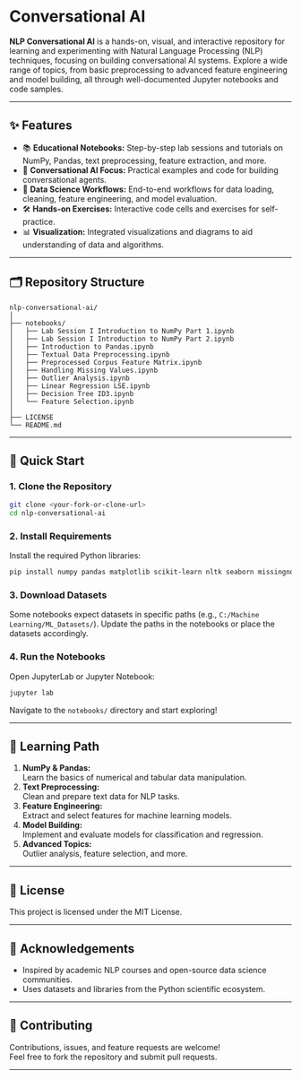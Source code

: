 # Conversational AI

**NLP Conversational AI** is a hands-on, visual, and interactive repository for learning and experimenting with Natural Language Processing (NLP) techniques, focusing on building conversational AI systems. Explore a wide range of topics, from basic preprocessing to advanced feature engineering and model building, all through well-documented Jupyter notebooks and code samples.

---

## ✨ Features

- 📚 **Educational Notebooks:** Step-by-step lab sessions and tutorials on NumPy, Pandas, text preprocessing, feature extraction, and more.
- 🤖 **Conversational AI Focus:** Practical examples and code for building conversational agents.
- 🔬 **Data Science Workflows:** End-to-end workflows for data loading, cleaning, feature engineering, and model evaluation.
- 🛠️ **Hands-on Exercises:** Interactive code cells and exercises for self-practice.
- 📊 **Visualization:** Integrated visualizations and diagrams to aid understanding of data and algorithms.

---

## 🗂️ Repository Structure

```plaintext
nlp-conversational-ai/
│
├── notebooks/
│   ├── Lab Session I Introduction to NumPy Part 1.ipynb
│   ├── Lab Session I Introduction to NumPy Part 2.ipynb
│   ├── Introduction to Pandas.ipynb
│   ├── Textual Data Preprocessing.ipynb
│   ├── Preprocessed Corpus Feature Matrix.ipynb
│   ├── Handling Missing Values.ipynb
│   ├── Outlier Analysis.ipynb
│   ├── Linear Regression LSE.ipynb
│   ├── Decision Tree ID3.ipynb
│   └── Feature Selection.ipynb
│
├── LICENSE
└── README.md
```

---

## 🏁 Quick Start

### 1. Clone the Repository

```bash
git clone <your-fork-or-clone-url>
cd nlp-conversational-ai
```

### 2. Install Requirements

Install the required Python libraries:

```bash
pip install numpy pandas matplotlib scikit-learn nltk seaborn missingno plotly
```

### 3. Download Datasets

Some notebooks expect datasets in specific paths (e.g., `C:/Machine Learning/ML_Datasets/`). Update the paths in the notebooks or place the datasets accordingly.

### 4. Run the Notebooks

Open JupyterLab or Jupyter Notebook:

```bash
jupyter lab
```

Navigate to the `notebooks/` directory and start exploring!

---

## 🧭 Learning Path

1. **NumPy & Pandas:**  
   Learn the basics of numerical and tabular data manipulation.
2. **Text Preprocessing:**  
   Clean and prepare text data for NLP tasks.
3. **Feature Engineering:**  
   Extract and select features for machine learning models.
4. **Model Building:**  
   Implement and evaluate models for classification and regression.
5. **Advanced Topics:**  
   Outlier analysis, feature selection, and more.

---

## 📜 License

This project is licensed under the MIT License.

---

## 🙏 Acknowledgements

- Inspired by academic NLP courses and open-source data science communities.
- Uses datasets and libraries from the Python scientific ecosystem.

---

## 🤝 Contributing

Contributions, issues, and feature requests are welcome!  
Feel free to fork the repository and submit pull requests.

---
